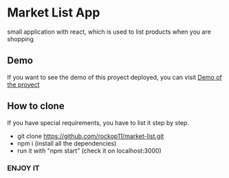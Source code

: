 # Market List App
small application with react, which is used to list products when you are shopping

## Demo
If you want to see the demo of this proyect deployed, you can visit [Demo of the proyect](https://market-list-rp11.netlify.app/)

## How to clone
If you have special requirements, you have to list it step by step.
* git clone https://github.com/rockop11/market-list.git
* npm i (install all the dependencies)
* run it with "npm start" (check it on localhost:3000)


### ENJOY IT
